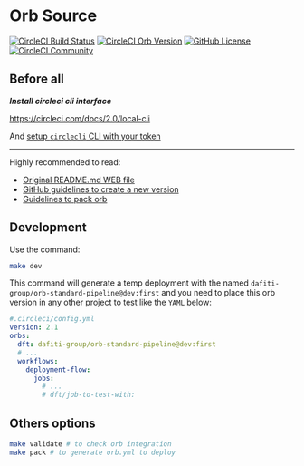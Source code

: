 # Orb Source

[![CircleCI Build Status](https://circleci.com/gh/dafiti-group/orb-standard-pipeline.svg?style=shield "CircleCI Build Status")](https://circleci.com/gh/dafiti-group/orb-standard-pipeline) [![CircleCI Orb Version](https://badges.circleci.com/orbs/dafiti-group/orb-standard-pipeline.svg)](https://circleci.com/orbs/registry/orb/dafiti-group/orb-standard-pipeline) [![GitHub License](https://img.shields.io/badge/license-MIT-lightgrey.svg)](https://raw.githubusercontent.com/dafiti-group/orb-standard-pipeline/master/LICENSE) [![CircleCI Community](https://img.shields.io/badge/community-CircleCI%20Discuss-343434.svg)](https://discuss.circleci.com/c/ecosystem/orbs)

## Before all

**_Install circleci cli interface_**

<https://circleci.com/docs/2.0/local-cli>

And [setup `circlecli` CLI with your token](https://circleci.com/docs/2.0/local-cli#configuring-the-cli)

____

Highly recommended to read:

- [Original README.md WEB file](https://github.com/CircleCI-Public/Orb-Template/blob/main/README.md)
- [GitHub guidelines to create a new version](./docs/LEGACY_EXTERNAL_README.md)
- [Guidelines to pack orb](./docs/LEGACY_INTERNAL_README.md)

## Development

Use the command:

```sh
make dev
```

This command will generate a temp deployment with the named `dafiti-group/orb-standard-pipeline@dev:first` and you need to place this orb version in any other project to test like the `YAML` below:

```yaml
#.circleci/config.yml
version: 2.1
orbs:
  dft: dafiti-group/orb-standard-pipeline@dev:first
  # ...
  workflows:
    deployment-flow:
      jobs:
        # ...
        # dft/job-to-test-with:
```

## Others options

```sh
make validate # to check orb integration
make pack # to generate orb.yml to deploy
```
